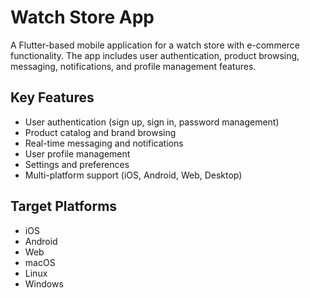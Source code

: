 # Watch Store App

A Flutter-based mobile application for a watch store with e-commerce functionality. The app includes user authentication, product browsing, messaging, notifications, and profile management features.

## Key Features
- User authentication (sign up, sign in, password management)
- Product catalog and brand browsing
- Real-time messaging and notifications
- User profile management
- Settings and preferences
- Multi-platform support (iOS, Android, Web, Desktop)

## Target Platforms
- iOS
- Android  
- Web
- macOS
- Linux
- Windows